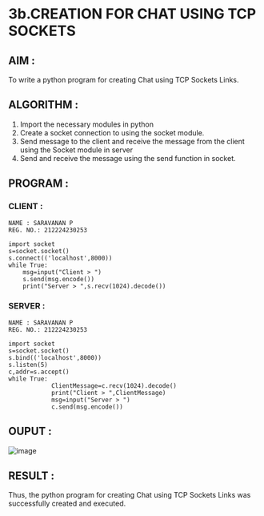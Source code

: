 # 3b.CREATION FOR CHAT USING TCP SOCKETS
## AIM :
To write a python program for creating Chat using TCP Sockets Links.
## ALGORITHM :

1. Import the necessary modules in python
2. Create a socket connection to using the socket module.
3. Send message to the client and receive the message from the client using the Socket module in
 server
4. Send and receive the message using the send function in socket.

## PROGRAM :

### CLIENT :
```
NAME : SARAVANAN P
REG. NO.: 212224230253

import socket 
s=socket.socket() 
s.connect(('localhost',8000)) 
while True: 
    msg=input("Client > ") 
    s.send(msg.encode()) 
    print("Server > ",s.recv(1024).decode())
```
### SERVER :
```
NAME : SARAVANAN P
REG. NO.: 212224230253

import socket 
s=socket.socket() 
s.bind(('localhost',8000)) 
s.listen(5) 
c,addr=s.accept() 
while True: 
            ClientMessage=c.recv(1024).decode() 
            print("Client > ",ClientMessage) 
            msg=input("Server > ") 
            c.send(msg.encode())
```

## OUPUT :

![image](https://github.com/user-attachments/assets/2ea65506-b9da-4798-8360-355c25c3d656)


## RESULT :
Thus, the python program for creating Chat using TCP Sockets Links was successfully 
created and executed.
